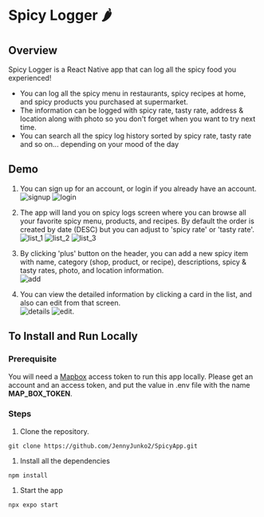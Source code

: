 # Spicy Logger :hot_pepper:
## Overview
Spicy Logger is a React Native app that can log all the spicy food you experienced!
- You can log all the spicy menu in restaurants, spicy recipes at home, and spicy products you purchased at supermarket.
- The information can be logged with spicy rate, tasty rate, address & location along with photo so you don't forget when you want to try next time.
- You can search all the spicy log history sorted by spicy rate, tasty rate and so on... depending on your mood of the day

## Demo
1. You can sign up for an account, or login if you already have an account.  
![signup](https://user-images.githubusercontent.com/126217845/229663484-422a0cda-cbc0-45e1-a613-b06b30dbdcf5.PNG)
![login](https://user-images.githubusercontent.com/126217845/229663538-02252130-09ca-410f-b0be-830269089cfa.PNG)   

1. The app will land you on spicy logs screen where you can browse all your favorite spicy menu, products, and recipes. By default the order is created by date (DESC) but you can adjust to 'spicy rate' or 'tasty rate'.  
![list_1](https://user-images.githubusercontent.com/126217845/229663936-892e040e-741f-4b27-8488-58825af29b33.PNG)
![list_2](https://user-images.githubusercontent.com/126217845/229663955-9f16c558-3f62-401c-972c-1e49b53e3bcf.PNG)
![list_3](https://user-images.githubusercontent.com/126217845/229663970-493707af-d073-47e2-932c-8e1824a034bb.PNG)


1. By clicking 'plus' button on the header, you can add a new spicy item with name, category (shop, product, or recipe), descriptions, spicy & tasty rates, photo, and location information.  
![add](https://user-images.githubusercontent.com/126217845/229664459-3c3adfc9-47f8-42e9-adbd-748c1f4fb872.PNG)  

1. You can view the detailed information by clicking a card in the list, and also can edit from that screen.  
![details](https://user-images.githubusercontent.com/126217845/229664870-88a35fad-844b-4624-98b0-65c1840cc80a.PNG)
![edit](https://user-images.githubusercontent.com/126217845/229664884-71e7d418-5980-4360-9b8b-0093eda605e9.PNG).  

## To Install and Run Locally

### Prerequisite
You will need a [Mapbox](https://account.mapbox.com/) access token to run this app locally.
Please get an account and an access token, and put the value in .env file with the name **MAP_BOX_TOKEN**.   

### Steps
1. Clone the repository. 
```
git clone https://github.com/JennyJunko2/SpicyApp.git
```
1. Install all the dependencies
```
npm install
```
1. Start the app
```
npx expo start
```
